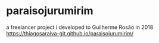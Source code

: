 # paraisojurumirim
a freelancer project i developed to Guilherme Rosão in 2018
https://thiagosaraiva-git.github.io/paraisojurumirim/
